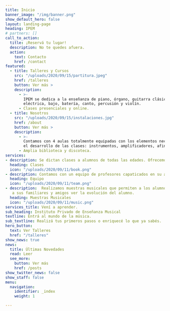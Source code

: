 ```yaml
---
title: Inicio
banner_image: "/img/banner.png"
show_default_hero: false
layout: landing-page
heading: IPEM
# partners: []
call_to_action:
  title: ¡Reservá tu lugar!
  description: No te quedes afuera.
  action:
    text: Contacto 
    href: /contact
featured:
  - title: Talleres y Cursos
    src: "/uploads/2020/09/15/partitura.jpeg"
    href: /talleres
    button: Ver más >
    description:
      - >-
        IPEM se dedica a la enseñanza de piano, órgano, guitarra clásica y
        eléctrica, bajo, batería, canto, percusión y violín.
      - Clases presenciales y online.
  - title: Nosotros
    src: "/uploads/2020/09/15/instalaciones.jpg"
    href: /about
    button: Ver más >
    description:
      - >-
        Contamos con 4 aulas totalmente equipadas con los elementos necesarios para
        el desarrollo de las clases: instrumentos, amplificadores, afinadores, cables, atriles, reproductores de audio, etc.
      - Amplia biblioteca y discoteca.
services:
- description: Se dictan clases a alumnos de todas las edades. Ofrecemos amplios horarios para mayor comidad de nuestros alumnos.
  heading: Clases
  icon: "/uploads/2020/09/11/book.png"
- description: Contamos con un equipo de profesores capaticados en su área.
  heading: Equipo
  icon: "/uploads/2020/09/11/team.png"
- description:  Realizamos muestras musicales que permiten a los alumnos vivir la experiencia de tocar en un escenario y
   a sus familiares y amigos ver la evolución del alumno.
  heading: Muestras Musicales
  icon: "/uploads/2020/09/11/music.png"
services_title: Vení a aprender.
sub_heading: Instituto Privado de Enseñanza Musical
textline: Entrá al mundo de la música.
sub_textline: Realizá tus primeros pasos o enriquecé lo que ya sabés.
hero_button:
  text: Ver Talleres
  href: "/talleres"
show_news: true
news: 
  title: Últimas Novedades
  read: Leer
  see_more:
    button: Ver más
    href: /posts
show_twitter_news: false
show_staff: false
menu:
  navigation:
    identifier: _index
    weight: 1

---
```

